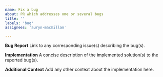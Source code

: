 ```yaml
---
name: Fix a bug
about: PR which addresses one or several bugs
title: ''
labels: 'bug'
assignees: 'auryn-macmillan'

---
```


**Bug Report**
Link to any corresponding issue(s) describing the bug(s).

**Implementation**
A concise description of the implemented solution(s) to the reported bug(s).

**Additional Context**
Add any other context about the implementation here.